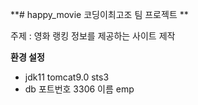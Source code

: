 **# happy_movie
코딩이최고조 팀 프로젝트
**

주제 : 영화 랭킹 정보를 제공하는 사이트 제작

**환경 설정**

- jdk11 tomcat9.0 sts3
- db 포트번호 3306 이름 emp
